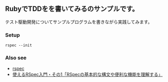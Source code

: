 ## RubyでTDDをを書いてみるのサンプルです。

テスト駆動開発についてサンプルプログラムを書きながら実践してみます。

### Setup

```
rspec --init
```

### Also see

 - [rspec](https://github.com/rspec/rspec)
 - [使えるRSpec入門・その1「RSpecの基本的な構文や便利な機能を理解する」](https://qiita.com/jnchito/items/42193d066bd61c740612)
